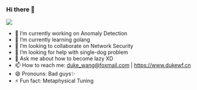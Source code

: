 ### Hi there 👋
[![](https://github-readme-stats.vercel.app/api?username=dukewf&hide_border=true&show_icons=true&line_height=30)](https://github.com/dukewf)
- 🔭 I’m currently working on Anomaly Detection
- 🌱 I’m currently learning golang
- 👯 I’m looking to collaborate on Network Security
- 🤔 I’m looking for help with single-dog problem
- 💬 Ask me about how to become lazy XD
- 📫 How to reach me: duke_wang@foxmail.com | https://www.dukewf.cn
- 😄 Pronouns: Bad guys✨
- ⚡ Fun fact: Metaphysical Tuning


<!--
**DukeWF/DukeWF** is a ✨ _special_ ✨ repository because its `README.md` (this file) appears on your GitHub profile.

Here are some ideas to get you started:

- 🔭 I’m currently working on Tor.net
- 🌱 I’m currently learning golang
- 👯 I’m looking to collaborate on Network Security
- 🤔 I’m looking for help with single-dog problem
- 💬 Ask me about how to become lazy XD
- 📫 How to reach me: duke_wang@foxmail.com | https://www.dukewf.cn
- 😄 Pronouns: Bad guys✨
- ⚡ Fun fact: ...
-->
